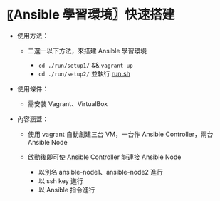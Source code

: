 # 〖Ansible 學習環境〗快速搭建

- 使用方法：

  - 二選一以下方法，來搭建 Ansible 學習環境

    - `cd ./run/setup1/` && `vagrant up`
    - `cd ./run/setup2/` 並執行 [run.sh](./run/setup2/run.sh)

- 使用條件：

  - 需安裝 Vagrant、VirtualBox

- 內容涵蓋：

  - 使用 vagrant 自動創建三台 VM，一台作 Ansible Controller，兩台 Ansible Node
  - 啟動後即可使 Ansible Controller 能連接 Ansible Node

    - 以別名 ansible-node1、ansible-node2 進行
    - 以 ssh key 進行
    - 以 Ansible 指令進行
